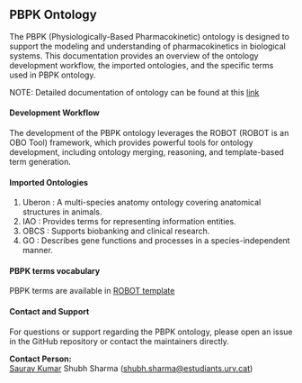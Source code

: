 ## PBPK Ontology

The PBPK (Physiologically-Based Pharmacokinetic) ontology is designed to support the modeling and understanding of pharmacokinetics in biological systems. This documentation provides an overview of the ontology development workflow, the imported ontologies, and the specific terms used in PBPK ontology.

NOTE: Detailed documentation of ontology can be found at this [link](https://crispae.github.io/pbpko/)

#### Development Workflow

The development of the PBPK ontology leverages the ROBOT (ROBOT is an OBO Tool) framework, which provides powerful tools for ontology development, including ontology merging, reasoning, and template-based term generation.

#### Imported Ontologies

1. Uberon : A multi-species anatomy ontology covering anatomical structures in animals.
2. IAO : Provides terms for representing information entities.
3. OBCS : Supports biobanking and clinical research.
4. GO : Describes gene functions and processes in a species-independent manner.

#### PBPK terms vocabulary

PBPK terms are available in [ROBOT template](https://github.com/Crispae/pbpko/blob/main/Robot/templates/vocab.tsv)

#### Contact and Support

For questions or support regarding the PBPK ontology, please open an issue in the GitHub repository or contact the maintainers directly.

**Contact Person:**  
[Saurav Kumar](saurav.kumar@iispv.cat)
Shubh Sharma (shubh.sharma@estudiants.urv.cat)
